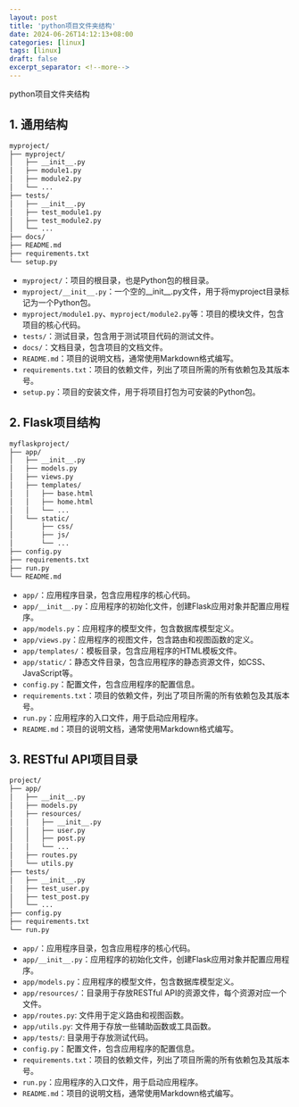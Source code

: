 ```yaml
---
layout: post
title: 'python项目文件夹结构'
date: 2024-06-26T14:12:13+08:00
categories: [linux]
tags: [linux]
draft: false
excerpt_separator: <!--more-->
---
```

python项目文件夹结构
<!--more-->

## 1. 通用结构

```bash
myproject/
├── myproject/
│   ├── __init__.py
│   ├── module1.py
│   ├── module2.py
│   └── ...
├── tests/
│   ├── __init__.py
│   ├── test_module1.py
│   ├── test_module2.py
│   └── ...
├── docs/
├── README.md
├── requirements.txt
└── setup.py
```

* `myproject/`：项目的根目录，也是Python包的根目录。
* `myproject/__init__.py`：一个空的__init__.py文件，用于将myproject目录标记为一个Python包。
* `myproject/module1.py`、`myproject/module2.py`等：项目的模块文件，包含项目的核心代码。
* `tests/`：测试目录，包含用于测试项目代码的测试文件。
* `docs/`：文档目录，包含项目的文档文件。
* `README.md`：项目的说明文档，通常使用Markdown格式编写。
* `requirements.txt`：项目的依赖文件，列出了项目所需的所有依赖包及其版本号。
* `setup.py`：项目的安装文件，用于将项目打包为可安装的Python包。

## 2. Flask项目结构

```bash
myflaskproject/
├── app/
│   ├── __init__.py
│   ├── models.py
│   ├── views.py
│   ├── templates/
│   │   ├── base.html
│   │   ├── home.html
│   │   └── ...
│   └── static/
│       ├── css/
│       ├── js/
│       └── ...
├── config.py
├── requirements.txt
├── run.py
└── README.md
```

* `app/`：应用程序目录，包含应用程序的核心代码。
* `app/__init__.py`：应用程序的初始化文件，创建Flask应用对象并配置应用程序。
* `app/models.py`：应用程序的模型文件，包含数据库模型定义。
* `app/views.py`：应用程序的视图文件，包含路由和视图函数的定义。
* `app/templates/`：模板目录，包含应用程序的HTML模板文件。
* `app/static/`：静态文件目录，包含应用程序的静态资源文件，如CSS、JavaScript等。
* `config.py`：配置文件，包含应用程序的配置信息。
* `requirements.txt`：项目的依赖文件，列出了项目所需的所有依赖包及其版本号。
* `run.py`：应用程序的入口文件，用于启动应用程序。
* `README.md`：项目的说明文档，通常使用Markdown格式编写。

## 3. RESTful API项目目录

```bash
project/
├── app/
│   ├── __init__.py
│   ├── models.py
│   ├── resources/
│   │   ├── __init__.py
│   │   ├── user.py
│   │   ├── post.py
│   │   └── ...
│   ├── routes.py
│   └── utils.py
├── tests/
│   ├── __init__.py
│   ├── test_user.py
│   ├── test_post.py
│   └── ...
├── config.py
├── requirements.txt
└── run.py
```

* `app/`：应用程序目录，包含应用程序的核心代码。
* `app/__init__.py`：应用程序的初始化文件，创建Flask应用对象并配置应用程序。
* `app/models.py`：应用程序的模型文件，包含数据库模型定义。
* `app/resources/`：目录用于存放RESTful API的资源文件，每个资源对应一个文件。
* `app/routes.py`: 文件用于定义路由和视图函数。
* `app/utils.py`: 文件用于存放一些辅助函数或工具函数。
* `app/tests/`: 目录用于存放测试代码。
* `config.py`：配置文件，包含应用程序的配置信息。
* `requirements.txt`：项目的依赖文件，列出了项目所需的所有依赖包及其版本号。
* `run.py`：应用程序的入口文件，用于启动应用程序。
* `README.md`：项目的说明文档，通常使用Markdown格式编写。
